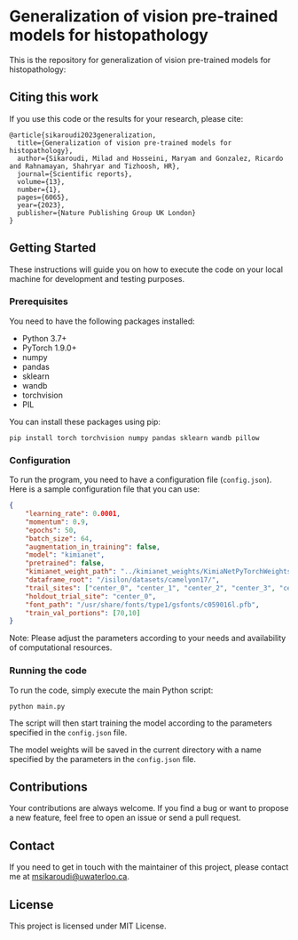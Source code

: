 # Generalization of vision pre-trained models for histopathology
This is the repository for generalization of vision pre-trained models for histopathology:

## Citing this work

If you use this code or the results for your research, please cite:

```
@article{sikaroudi2023generalization,
  title={Generalization of vision pre-trained models for histopathology},
  author={Sikaroudi, Milad and Hosseini, Maryam and Gonzalez, Ricardo and Rahnamayan, Shahryar and Tizhoosh, HR},
  journal={Scientific reports},
  volume={13},
  number={1},
  pages={6065},
  year={2023},
  publisher={Nature Publishing Group UK London}
}
```

## Getting Started

These instructions will guide you on how to execute the code on your local machine for development and testing purposes.

### Prerequisites

You need to have the following packages installed:
- Python 3.7+
- PyTorch 1.9.0+
- numpy
- pandas
- sklearn
- wandb
- torchvision
- PIL

You can install these packages using pip:

```
pip install torch torchvision numpy pandas sklearn wandb pillow
```

### Configuration

To run the program, you need to have a configuration file (`config.json`). Here is a sample configuration file that you can use:

```json
{
    "learning_rate": 0.0001,
    "momentum": 0.9,
    "epochs": 50,
    "batch_size": 64,
    "augmentation_in_training": false,
    "model": "kimianet",
    "pretrained": false,
    "kimianet_weight_path": "../kimianet_weights/KimiaNetPyTorchWeights.pth",
    "dataframe_root": "/isilon/datasets/camelyon17/",
    "trail_sites": ["center_0", "center_1", "center_2", "center_3", "center_4"],
    "holdout_trial_site": "center_0",
    "font_path": "/usr/share/fonts/type1/gsfonts/c059016l.pfb",
    "train_val_portions": [70,10]
}
```
Note: Please adjust the parameters according to your needs and availability of computational resources.

### Running the code

To run the code, simply execute the main Python script:

```
python main.py
```

The script will then start training the model according to the parameters specified in the `config.json` file.

The model weights will be saved in the current directory with a name specified by the parameters in the `config.json` file.

## Contributions

Your contributions are always welcome. If you find a bug or want to propose a new feature, feel free to open an issue or send a pull request.

## Contact

If you need to get in touch with the maintainer of this project, please contact me at msikaroudi@uwaterloo.ca.

## License

This project is licensed under MIT License.

